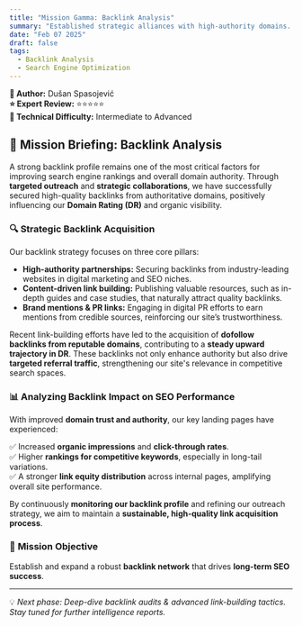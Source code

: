 ```yaml
---
title: "Mission Gamma: Backlink Analysis"
summary: "Established strategic alliances with high-authority domains. Domain Rating trajectory showing positive vertical movement."
date: "Feb 07 2025"
draft: false
tags:
  - Backlink Analysis
  - Search Engine Optimization
---
```


**👤 Author:** Dušan Spasojević  
**⭐ Expert Review:** ⭐⭐⭐⭐⭐  
**🌟 Technical Difficulty:** Intermediate to Advanced

## 🚀 Mission Briefing: Backlink Analysis

A strong backlink profile remains one of the most critical factors for improving search engine rankings and overall domain authority. Through **targeted outreach** and **strategic collaborations**, we have successfully secured high-quality backlinks from authoritative domains, positively influencing our **Domain Rating (DR)** and organic visibility.

### 🔍 Strategic Backlink Acquisition

Our backlink strategy focuses on three core pillars:

- **High-authority partnerships:** Securing backlinks from industry-leading websites in digital marketing and SEO niches.
- **Content-driven link building:** Publishing valuable resources, such as in-depth guides and case studies, that naturally attract quality backlinks.
- **Brand mentions & PR links:** Engaging in digital PR efforts to earn mentions from credible sources, reinforcing our site’s trustworthiness.

Recent link-building efforts have led to the acquisition of **dofollow backlinks from reputable domains**, contributing to a **steady upward trajectory in DR**. These backlinks not only enhance authority but also drive **targeted referral traffic**, strengthening our site's relevance in competitive search spaces.

### 📊 Analyzing Backlink Impact on SEO Performance

With improved **domain trust and authority**, our key landing pages have experienced:

✅ Increased **organic impressions** and **click-through rates**.  
✅ Higher **rankings for competitive keywords**, especially in long-tail variations.  
✅ A stronger **link equity distribution** across internal pages, amplifying overall site performance.

By continuously **monitoring our backlink profile** and refining our outreach strategy, we aim to maintain a **sustainable, high-quality link acquisition process**.

### 🎯 **Mission Objective**

Establish and expand a robust **backlink network** that drives **long-term SEO success**.

---

💡 _Next phase: Deep-dive backlink audits & advanced link-building tactics. Stay tuned for further intelligence reports._
